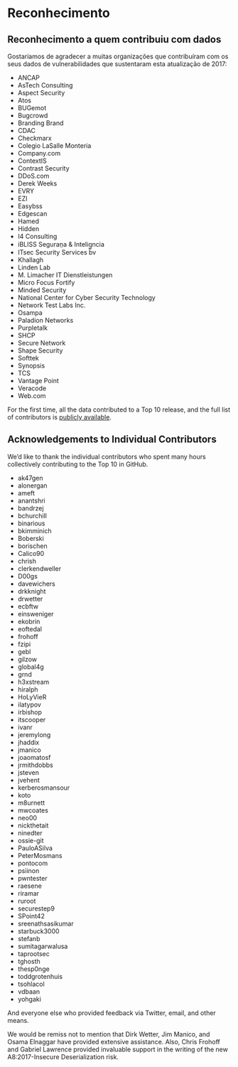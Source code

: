 # Reconhecimento

## Reconhecimento a quem contribuiu com dados

Gostaríamos de agradecer a muitas organizações que contribuíram com os seus dados de vulnerabilidades que sustentaram esta atualização de 2017:

* ANCAP
* AsTech Consulting
* Aspect Security
* Atos
* BUGemot
* Bugcrowd
* Branding Brand
* CDAC
* Checkmarx
* Colegio LaSalle Monteria
* Company.com
* ContextIS
* Contrast Security
* DDoS.com
* Derek Weeks
* EVRY
* EZI
* Easybss
* Edgescan
* Hamed
* Hidden
* I4 Consulting
* iBLISS Seguran̤a & Intelig̻ncia
* ITsec Security Services bv
* Khallagh
* Linden Lab
* M. Limacher IT Dienstleistungen
* Micro Focus Fortify
* Minded Security
* National Center for Cyber Security Technology
* Network Test Labs Inc.
* Osampa
* Paladion Networks
* Purpletalk
* SHCP
* Secure Network
* Shape Security
* Softtek
* Synopsis
* TCS
* Vantage Point
* Veracode
* Web.com

For the first time, all the data contributed to a Top 10 release, and the full list of contributors is [publicly available](https://github.com/OWASP/Top10/tree/master/2017/datacall/submissions).

## Acknowledgements to Individual Contributors

We’d like to thank the individual contributors who spent many hours collectively contributing to the Top 10 in GitHub.

* ak47gen
* alonergan
* ameft
* anantshri
* bandrzej
* bchurchill
* binarious
* bkimminich
* Boberski
* borischen
* Calico90
* chrish
* clerkendweller
* D00gs
* davewichers
* drkknight
* drwetter
* ecbftw
* einsweniger
* ekobrin
* eoftedal
* frohoff
* fzipi
* gebl
* gilzow
* global4g
* grnd
* h3xstream
* hiralph
* HoLyVieR
* ilatypov
* irbishop
* itscooper
* ivanr
* jeremylong
* jhaddix
* jmanico
* joaomatosf
* jrmithdobbs
* jsteven
* jvehent
* kerberosmansour
* koto
* m8urnett
* mwcoates
* neo00
* nickthetait
* ninedter
* ossie-git
* PauloASilva
* PeterMosmans
* pontocom
* psiinon
* pwntester
* raesene
* riramar
* ruroot
* securestep9
* SPoint42
* sreenathsasikumar
* starbuck3000
* stefanb
* sumitagarwalusa
* taprootsec
* tghosth
* thesp0nge
* toddgrotenhuis
* tsohlacol
* vdbaan
* yohgaki

And everyone else who provided feedback via Twitter, email, and other means.

We would be remiss not to mention that Dirk Wetter, Jim Manico, and Osama Elnaggar have provided extensive assistance. Also, Chris Frohoff and Gabriel Lawrence provided invaluable support in the writing of the new A8:2017-Insecure Deserialization risk.
